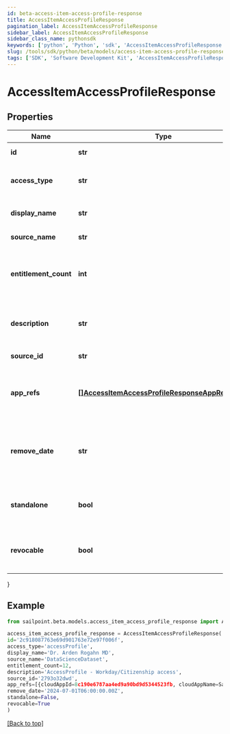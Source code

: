 ```yaml
---
id: beta-access-item-access-profile-response
title: AccessItemAccessProfileResponse
pagination_label: AccessItemAccessProfileResponse
sidebar_label: AccessItemAccessProfileResponse
sidebar_class_name: pythonsdk
keywords: ['python', 'Python', 'sdk', 'AccessItemAccessProfileResponse', 'BetaAccessItemAccessProfileResponse'] 
slug: /tools/sdk/python/beta/models/access-item-access-profile-response
tags: ['SDK', 'Software Development Kit', 'AccessItemAccessProfileResponse', 'BetaAccessItemAccessProfileResponse']
---
```


# AccessItemAccessProfileResponse


## Properties

Name | Type | Description | Notes
------------ | ------------- | ------------- | -------------
**id** | **str** | the access item id | [optional] 
**access_type** | **str** | the access item type. accessProfile in this case | [optional] 
**display_name** | **str** | the display name of the identity | [optional] 
**source_name** | **str** | the name of the source | [optional] 
**entitlement_count** | **int** | the number of entitlements the access profile will create | [required]
**description** | **str** | the description for the access profile | [optional] 
**source_id** | **str** | the id of the source | [optional] 
**app_refs** | [**[]AccessItemAccessProfileResponseAppRefsInner**](access-item-access-profile-response-app-refs-inner) | the list of app ids associated with the access profile | [required]
**remove_date** | **str** | the date the access profile is no longer assigned to the specified identity | [optional] 
**standalone** | **bool** | indicates whether the access profile is standalone | [required]
**revocable** | **bool** | indicates whether the access profile is revocable | [required]
}

## Example

```python
from sailpoint.beta.models.access_item_access_profile_response import AccessItemAccessProfileResponse

access_item_access_profile_response = AccessItemAccessProfileResponse(
id='2c918087763e69d901763e72e97f006f',
access_type='accessProfile',
display_name='Dr. Arden Rogahn MD',
source_name='DataScienceDataset',
entitlement_count=12,
description='AccessProfile - Workday/Citizenship access',
source_id='2793o32dwd',
app_refs=[{cloudAppId=8c190e6787aa4ed9a90bd9d5344523fb, cloudAppName=Sample App}, {cloudAppId=2c91808a77ff216301782327a50f09bf, cloudAppName=Another App}],
remove_date='2024-07-01T06:00:00.00Z',
standalone=False,
revocable=True
)

```
[[Back to top]](#) 

